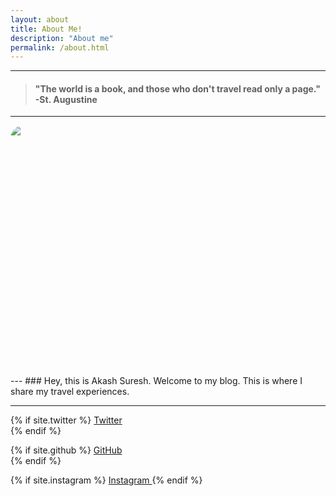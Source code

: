 ```yaml
---
layout: about
title: About Me!
description: "About me"
permalink: /about.html
---
```



---
> #### "The world is a book, and those who don't travel read only a page." -St. Augustine

---
<html>
    <head>
        <style>
            .round {
                border-radius: 5%;
                overflow: hidden;
                width: 400px;
                height: 400px;
            }
            .round img {
                display: block;
            min-width: 100%;
            min-height: 100%;
            }
        </style>
    </head>
    <body>
        <div style="float:top;">
            <div class="round">
                <img src="{{ site.url }}/images/me.jpg" />
            </div>
        </div>
    </body>
</html>
<!--
# Akash Suresh
### Traveler. Photographer. Coder. 
### Hey, welcome to my blog. 
 -->
---
### Hey, this is Akash Suresh. Welcome to my blog. This is where I share my travel experiences. 

---
<p>

{% if site.twitter %}
    <a href="https://twitter.com/{{ site.twitter }}">
      <i class="fa fa-twitter"></i> Twitter  
    </a>
{% endif %}

{% if site.github %}
    <a href="https://github.com/{{ site.github }}">
      <i class="fa fa-github"></i> GitHub  
    </a>
{% endif %}

{% if site.instagram %}
    <a href="https://www.instagram.com/{{ site.instagram }}">
      <i class="fa fa-instagram"></i> Instagram
    </a>
{% endif %}
</p>